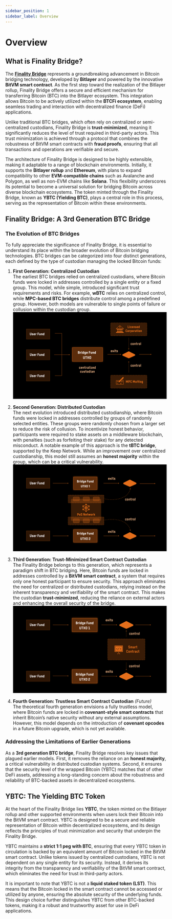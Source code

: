 ```yaml
---
sidebar_position: 1
sidebar_label: Overview
---
```


# Overview

## What is Finality Bridge?

The **[Finality Bridge](https://finality.bitlayer.org/)** represents a groundbreaking advancement in Bitcoin bridging technology, developed by **Bitlayer** and powered by the innovative **BitVM smart contract**. As the first step toward the realization of the Bitlayer rollup, Finality Bridge offers a secure and efficient mechanism for transferring Bitcoin (BTC) into the Bitlayer ecosystem. This integration allows Bitcoin to be actively utilized within the **BTCFi ecosystem**, enabling seamless trading and interaction with decentralized finance (DeFi) applications.

Unlike traditional BTC bridges, which often rely on centralized or semi-centralized custodians, Finality Bridge is **trust-minimized**, meaning it significantly reduces the level of trust required in third-party actors. This trust minimization is achieved through a protocol that combines the robustness of BitVM smart contracts with **fraud proofs**, ensuring that all transactions and operations are verifiable and secure.

The architecture of Finality Bridge is designed to be highly extensible, making it adaptable to a range of blockchain environments. Initially, it supports the **Bitlayer rollup** and **Ethereum**, with plans to expand compatibility to other **EVM-compatible chains** such as Avalanche and Polygon, as well as non-EVM chains like **Solana**. This flexibility underscores its potential to become a universal solution for bridging Bitcoin across diverse blockchain ecosystems. The token minted through the Finality Bridge, known as **YBTC (Yielding BTC)**, plays a central role in this process, serving as the representation of Bitcoin within these environments.

## Finality Bridge: A 3rd Generation BTC Bridge

### The Evolution of BTC Bridges

To fully appreciate the significance of Finality Bridge, it is essential to understand its place within the broader evolution of Bitcoin bridging technologies. BTC bridges can be categorized into four distinct generations, each defined by the type of custodian managing the locked Bitcoin funds:

1. **First Generation: Centralized Custodian**  
    The earliest BTC bridges relied on centralized custodians, where Bitcoin funds were locked in addresses controlled by a single entity or a fixed group. This model, while simple, introduced significant trust requirements and risks. For example, **wBTC** relies on centralized control, while **MPC-based BTC bridges** distribute control among a predefined group. However, both models are vulnerable to single points of failure or collusion within the custodian group.
    ![1st BTC bridge generation](/img/Finality/introduction/001.png)
    
2. **Second Generation: Distributed Custodian**  
    The next evolution introduced distributed custodianship, where Bitcoin funds were locked in addresses controlled by groups of randomly selected entities. These groups were randomly chosen from a larger set to reduce the risk of collusion. To incentivize honest behavior, participants were required to stake assets on a middleware blockchain, with penalties (such as forfeiting their stake) for any detected misconduct. A notable example of this approach is the **tBTC bridge**, supported by the Keep Network. While an improvement over centralized custodianship, this model still assumes an **honest majority** within the group, which can be a critical vulnerability.
    ![2nd BTC bridge generation](/img/Finality/introduction/002.png)

3. **Third Generation: Trust-Minimized Smart Contract Custodian**  
    The Finality Bridge belongs to this generation, which represents a paradigm shift in BTC bridging. Here, Bitcoin funds are locked in addresses controlled by a **BitVM smart contract**, a system that requires only one honest participant to ensure security. This approach eliminates the need for centralized or distributed custodians, relying instead on the inherent transparency and verifiability of the smart contract. This makes the custodian **trust-minimized**, reducing the reliance on external actors and enhancing the overall security of the bridge.
    ![3rd and 4th BTC bridge generation](/img/Finality/introduction/003.png)
    
4. **Fourth Generation: Trustless Smart Contract Custodian** _(Future)_  
    The theoretical fourth generation envisions a fully trustless model, where Bitcoin funds are locked in **covenant-style smart contracts** that inherit Bitcoin’s native security without any external assumptions. However, this model depends on the introduction of **covenant opcodes** in a future Bitcoin upgrade, which is not yet available.





### Addressing the Limitations of Earlier Generations

As a **3rd generation BTC bridge**, Finality Bridge resolves key issues that plagued earlier models. First, it removes the reliance on an **honest majority**, a critical vulnerability in distributed custodian systems. Second, it ensures that the security level of the wrapped Bitcoin (YBTC) matches that of other DeFi assets, addressing a long-standing concern about the robustness and reliability of BTC-backed assets in decentralized ecosystems.

## YBTC: The Yielding BTC Token

At the heart of the Finality Bridge lies **YBTC**, the token minted on the Bitlayer rollup and other supported environments when users lock their Bitcoin into the BitVM smart contract. YBTC is designed to be a secure and reliable representation of Bitcoin within decentralized ecosystems, and its design reflects the principles of trust minimization and security that underpin the Finality Bridge.

YBTC maintains a **strict 1:1 peg with BTC**, ensuring that every YBTC token in circulation is backed by an equivalent amount of Bitcoin locked in the BitVM smart contract. Unlike tokens issued by centralized custodians, YBTC is not dependent on any single entity for its security. Instead, it derives its integrity from the transparency and verifiability of the BitVM smart contract, which eliminates the need for trust in third-party actors.

It is important to note that YBTC is not a **liquid staked token (LST)**. This means that the Bitcoin locked in the smart contract cannot be accessed or utilized by anyone, ensuring the absolute security of the underlying funds. This design choice further distinguishes YBTC from other BTC-backed tokens, making it a robust and trustworthy asset for use in DeFi applications.
